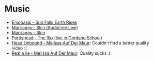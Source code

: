 # Music

* [Emphasis - Sun Falls Earth Rises](https://www.youtube.com/watch?v=J2CBOG16G6E)
* [Marriages - Skin (Audiotree Live)](https://www.youtube.com/watch?v=2Ogd6ow7dr8)
* [Marriages - Skin](https://www.youtube.com/watch?v=sIHfcj3z1wI)
* [Portishead - The Rip (live in Gordano School)](https://www.youtube.com/watch?v=QmvmQPvr3-A)
* [Head Unbound - Melissa Auf Der Maur](https://www.youtube.com/watch?v=BglJfLuu1xM): Couldn't find a better quality video :(
* [Real a lie - Melissa Auf Der Maur](https://www.youtube.com/watch?v=m2lSa8Bnx_M): Quality sucks :(

